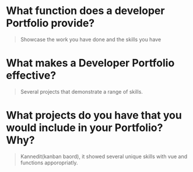 # What function does a developer Portfolio provide?

>Showcase the work you have done and the skills you have

# What makes a Developer Portfolio effective?

>Several projects that demonstrate a range of skills.

# What projects do you have that you would include in your Portfolio? Why?

>Kannedit(kanban baord), it showed several unique skills with vue and functions apporopriatly.